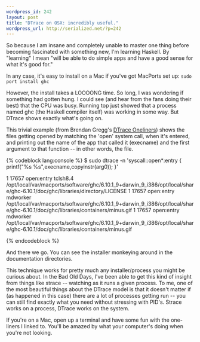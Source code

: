 ```yaml
--- 
wordpress_id: 242
layout: post
title: "DTrace on OSX: incredibly useful."
wordpress_url: http://serialized.net/?p=242
---
```

So because I am insane and completely unable to master one thing before becoming fascinated with something new, I'm learning Haskell. By "learning" I mean "will be able to do simple apps and have a good sense for what it's good for."

In any case, it's easy to install on a Mac if you've got MacPorts set up:
<code>sudo port install ghc</code>

However, the install takes a LOOOONG time. So long, I was wondering if something had gotten hung. I could see (and hear from the fans doing their best) that the CPU was busy. Running top just showed that a process named ghc (the Haskell compiler itself) was working in some way. But DTrace shows exactly what's going on.

This trivial example (from Brendan Gregg's [DTrace Oneliners](http://www.brendangregg.com/DTrace/dtrace_oneliners.txt)) shows the files getting opened by matching the 'open' system call, when it's entered, and printing out the name of the app that called it (execname) and the first argument to that function -- in other words, the file.

{% codeblock lang:console %}
  $ sudo dtrace -n 'syscall::open*:entry { printf("%s %s",execname,copyinstr(arg0)); }'

  1  17657                       open:entry tclsh8.4 /opt/local/var/macports/software/ghc/6.10.1_9+darwin_9_i386/opt/local/share/ghc-6.10.1/doc/ghc/libraries/directory/LICENSE
  1  17657                       open:entry mdworker /opt/local/var/macports/software/ghc/6.10.1_9+darwin_9_i386/opt/local/share/ghc-6.10.1/doc/ghc/libraries/containers/minus.gif
  1  17657                       open:entry mdworker /opt/local/var/macports/software/ghc/6.10.1_9+darwin_9_i386/opt/local/share/ghc-6.10.1/doc/ghc/libraries/containers/minus.gif

{% endcodeblock %}

And there we go. You can see the installer monkeying around in the documentation directories. 

This technique works for pretty much any installer/process you might be curious about. In the Bad Old Days, I've been able to get this kind of insight from things like strace -- watching as it runs a given process. To me, one of the most beautiful things about the DTrace model is that it doesn't matter if (as happened in this case) there are a lot of processes getting run -- you can still find exactly what you need without stressing with PID's. Strace works on a process, DTrace works on the system.

If you're on a Mac, open up a terminal and have some fun with the one-liners I linked to. You'll be amazed by what your computer's doing when you're not looking.
